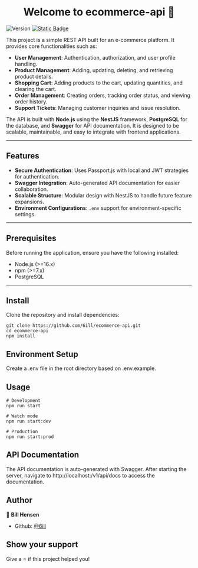 <h1 align="center">Welcome to ecommerce-api 👋</h1>
<p>
  <img alt="Version" src="https://img.shields.io/badge/version-0.0.1-blue.svg?cacheSeconds=2592000" />
  <a href="https://github.com/6ill/ecommerce-api/blob/master/LICENSE)" target="_blank">
    <img alt="Static Badge" src="https://img.shields.io/badge/license-MIT-blue">
  </a>
</p>

This project is a simple REST API built for an e-commerce platform. It provides core functionalities such as:   
- **User Management**: Authentication, authorization, and user profile handling.  
- **Product Management**: Adding, updating, deleting, and retrieving product details.  
- **Shopping Cart**: Adding products to the cart, updating quantities, and clearing the cart.  
- **Order Management**: Creating orders, tracking order status, and viewing order history.  
- **Support Tickets**: Managing customer inquiries and issue resolution.  

The API is built with **Node.js** using the **NestJS** framework, **PostgreSQL** for the database, and **Swagger** for API documentation. It is designed to be scalable, maintainable, and easy to integrate with frontend applications.

---

## Features  

- **Secure Authentication**: Uses Passport.js with local and JWT strategies for authentication.  
- **Swagger Integration**: Auto-generated API documentation for easier collaboration.  
- **Scalable Structure**: Modular design with NestJS to handle future feature expansions.  
- **Environment Configurations**: `.env` support for environment-specific settings.  

---

## Prerequisites  

Before running the application, ensure you have the following installed:  
- Node.js (>=16.x)  
- npm (>=7.x)  
- PostgreSQL  

---

## Install  

Clone the repository and install dependencies:  

```
git clone https://github.com/6ill/ecommerce-api.git
cd ecommerce-api
npm install
```
## Environment Setup
Create a .env file in the root directory based on .env.example.

## Usage 
```
# Development
npm run start

# Watch mode
npm run start:dev

# Production
npm run start:prod
```

## API Documentation
The API documentation is auto-generated with Swagger.
After starting the server, navigate to http://localhost:<PORT>/v1/api/docs to access the documentation.

## Author
👤 **Bill Hensen**
* Github: [@6ill](https://github.com/6ill)

## Show your support
Give a ⭐️ if this project helped you!